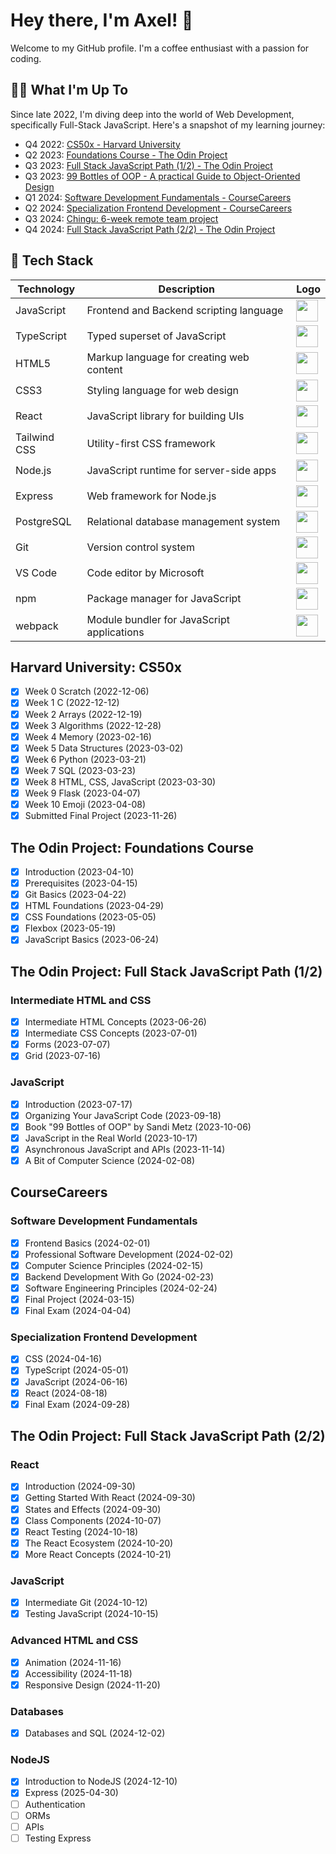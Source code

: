 # Hey there, I'm Axel! 👋

Welcome to my GitHub profile. I'm a coffee enthusiast with a passion for coding.

## 🧑‍💻 What I'm Up To

Since late 2022, I'm diving deep into the world of Web Development, specifically Full-Stack JavaScript. Here's a snapshot of my learning journey:

- Q4 2022: [CS50x - Harvard University](https://cs50.harvard.edu/x/2022/)
- Q2 2023: [Foundations Course - The Odin Project](https://www.theodinproject.com/paths/foundations/courses/foundations)
- Q3 2023: [Full Stack JavaScript Path (1/2) - The Odin Project](https://www.theodinproject.com/paths/full-stack-javascript)
- Q3 2023: [99 Bottles of OOP - A practical Guide to Object-Oriented Design](https://sandimetz.com/99bottles)
- Q1 2024: [Software Development Fundamentals - CourseCareers](https://coursecareers.com/courses/explore/software-dev-fundamentals)
- Q2 2024: [Specialization Frontend Development - CourseCareers](https://coursecareers.com/courses/explore/software-dev-fundamentals)
- Q3 2024: [Chingu: 6-week remote team project](https://www.chingu.io/howItWorks)
- Q4 2024: [Full Stack JavaScript Path (2/2) - The Odin Project](https://www.theodinproject.com/paths/full-stack-javascript)

## 🧱 Tech Stack

| Technology       | Description                                  | Logo                                                                                   |
|------------------|----------------------------------------------|----------------------------------------------------------------------------------------|
| JavaScript       | Frontend and Backend scripting language      | <img src="https://www.svgrepo.com/show/303206/javascript-logo.svg" width="35">         |
| TypeScript       | Typed superset of JavaScript                 | <img src="https://www.svgrepo.com/show/374146/typescript-official.svg" width="35">     |
| HTML5            | Markup language for creating web content     | <img src="https://www.svgrepo.com/show/452228/html-5.svg" width="35">                  |
| CSS3             | Styling language for web design              | <img src="https://www.svgrepo.com/show/452185/css-3.svg" width="35">                   |
| React            | JavaScript library for building UIs          | <img src="https://www.svgrepo.com/show/452092/react.svg" width="35">                   |
| Tailwind CSS     | Utility-first CSS framework                  | <img src="https://www.svgrepo.com/show/374118/tailwind.svg" width="35">                |
| Node.js          | JavaScript runtime for server-side apps      | <img src="https://www.svgrepo.com/show/354119/nodejs-icon.svg" width="35">             |
| Express          | Web framework for Node.js                    | <img src="https://www.svgrepo.com/show/330398/express.svg" width="35">                 |
| PostgreSQL       | Relational database management system        | <img src="https://www.svgrepo.com/show/354200/postgresql.svg" width="35">         |
| Git              | Version control system                       | <img src="https://www.svgrepo.com/show/303548/git-icon-logo.svg" width="35">           |
| VS Code          | Code editor by Microsoft                     | <img src="https://www.svgrepo.com/show/303535/visual-studio-code-logo.svg" width="35"> |
| npm              | Package manager for JavaScript               | <img src="https://www.svgrepo.com/show/452077/npm.svg" width="35">                     |
| webpack          | Module bundler for JavaScript applications   | <img src="https://www.svgrepo.com/show/354552/webpack.svg" width="35">                 |

## Harvard University: CS50x

- [x] Week 0 Scratch (2022-12-06)
- [x] Week 1 C (2022-12-12)
- [x] Week 2 Arrays (2022-12-19)
- [x] Week 3 Algorithms (2022-12-28)
- [x] Week 4 Memory (2023-02-16)
- [x] Week 5 Data Structures (2023-03-02)
- [x] Week 6 Python (2023-03-21)
- [x] Week 7 SQL (2023-03-23)
- [x] Week 8 HTML, CSS, JavaScript (2023-03-30)
- [x] Week 9 Flask (2023-04-07)
- [x] Week 10 Emoji (2023-04-08)
- [x] Submitted Final Project (2023-11-26)

## The Odin Project: Foundations Course

- [x] Introduction (2023-04-10)
- [x] Prerequisites (2023-04-15)
- [x] Git Basics (2023-04-22)
- [x] HTML Foundations (2023-04-29)
- [x] CSS Foundations (2023-05-05)
- [x] Flexbox (2023-05-19)
- [x] JavaScript Basics (2023-06-24)

## The Odin Project: Full Stack JavaScript Path (1/2)

### Intermediate HTML and CSS
- [x] Intermediate HTML Concepts (2023-06-26)
- [x] Intermediate CSS Concepts (2023-07-01)
- [x] Forms (2023-07-07)
- [x] Grid (2023-07-16)

### JavaScript
- [x] Introduction (2023-07-17)
- [x] Organizing Your JavaScript Code (2023-09-18)
- [x] Book "99 Bottles of OOP" by Sandi Metz (2023-10-06)
- [x] JavaScript in the Real World (2023-10-17)
- [x] Asynchronous JavaScript and APIs (2023-11-14)
- [x] A Bit of Computer Science (2024-02-08)

## CourseCareers

### Software Development Fundamentals

- [x] Frontend Basics (2024-02-01)
- [x] Professional Software Development (2024-02-02)
- [x] Computer Science Principles (2024-02-15)
- [x] Backend Development With Go (2024-02-23)
- [x] Software Engineering Principles (2024-02-24)
- [x] Final Project (2024-03-15)
- [x] Final Exam (2024-04-04)

### Specialization Frontend Development

- [x] CSS (2024-04-16)
- [x] TypeScript (2024-05-01)
- [x] JavaScript (2024-06-16)
- [x] React (2024-08-18)
- [x] Final Exam (2024-09-28)

## The Odin Project: Full Stack JavaScript Path (2/2)

### React
- [x] Introduction (2024-09-30)
- [x] Getting Started With React (2024-09-30)
- [x] States and Effects (2024-09-30)
- [x] Class Components (2024-10-07)
- [x] React Testing (2024-10-18)
- [x] The React Ecosystem (2024-10-20)
- [x] More React Concepts (2024-10-21)

### JavaScript
- [x] Intermediate Git (2024-10-12)
- [x] Testing JavaScript (2024-10-15)

### Advanced HTML and CSS
- [x] Animation (2024-11-16)
- [x] Accessibility (2024-11-18)
- [x] Responsive Design (2024-11-20)

### Databases
- [x] Databases and SQL (2024-12-02)

### NodeJS
- [x] Introduction to NodeJS (2024-12-10)
- [x] Express (2025-04-30)
- [ ] Authentication
- [ ] ORMs
- [ ] APIs
- [ ] Testing Express

<!-- Feel free to check out the repositories for more details about my projects and progress! -->
